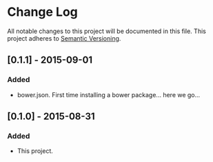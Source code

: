 # Change Log
All notable changes to this project will be documented in this file.
This project adheres to [Semantic Versioning](http://semver.org/).

## [0.1.1] - 2015-09-01
### Added
- bower.json. First time installing a bower package... here we go...

 
## [0.1.0] - 2015-08-31
### Added
- This project.
